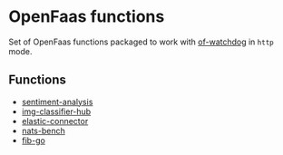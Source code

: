 # OpenFaas functions

Set of OpenFaas functions packaged to work with
[of-watchdog](https://github.com/openfaas/of-watchdog#1-http-modehttp) in `http` mode.


## Functions

- [sentiment-analysis](https://github.com/fcarp10/openfaas-functions/tree/master/sentiment-analysis)
- [img-classifier-hub](https://github.com/fcarp10/openfaas-functions/tree/master/img-classifier-hub)
- [elastic-connector](https://github.com/fcarp10/openfaas-functions/tree/master/elastic-connector)
- [nats-bench](https://github.com/fcarp10/openfaas-functions/tree/master/nats-bench)
- [fib-go](https://github.com/fcarp10/openfaas-functions/tree/master/fib-go)